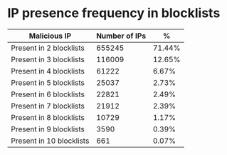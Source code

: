 # IP presence frequency in blocklists
| Malicious IP | Number of IPs | % |
|----|----|----|
| Present in 2 blocklists | 655245 | 71.44% |
| Present in 3 blocklists | 116009 | 12.65% |
| Present in 4 blocklists | 61222 | 6.67% |
| Present in 5 blocklists | 25037 | 2.73% |
| Present in 6 blocklists | 22821 | 2.49% |
| Present in 7 blocklists | 21912 | 2.39% |
| Present in 8 blocklists | 10729 | 1.17% |
| Present in 9 blocklists | 3590 | 0.39% |
| Present in 10 blocklists | 661 | 0.07% |
